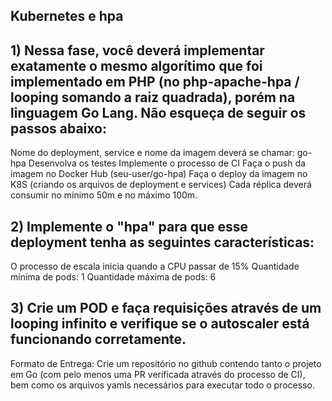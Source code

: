 ## Kubernetes e hpa

## 1) Nessa fase, você deverá implementar exatamente o mesmo algorítimo que foi implementado em PHP (no php-apache-hpa / looping somando a raiz quadrada), porém na linguagem Go Lang. Não esqueça de seguir os passos abaixo:
Nome do deployment, service e nome da imagem deverá se chamar: go-hpa
Desenvolva os testes
Implemente o processo de CI
Faça o push da imagem no Docker Hub (seu-user/go-hpa)
Faça o deploy da imagem no K8S (criando os arquivos de deployment e services)
Cada réplica deverá consumir no mínimo 50m e no máximo 100m.

## 2) Implemente o "hpa" para que esse deployment tenha as seguintes características:
O processo de escala inicia quando a CPU passar de 15%
Quantidade mínima de pods: 1
Quantidade máxima de pods: 6

## 3) Crie um POD e faça requisições através de um looping infinito e verifique se o autoscaler está funcionando corretamente.
Formato de Entrega:
Crie um repositório no github contendo tanto o projeto em Go (com pelo menos uma PR verificada através do processo de CI), 
bem como os arquivos yamls necessários para executar todo o processo.